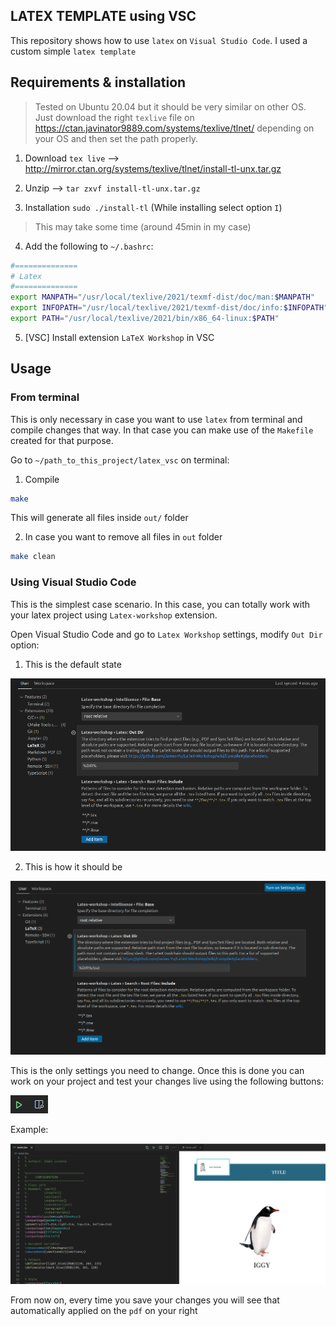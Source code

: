## LATEX TEMPLATE using VSC

This repository shows how to use `latex` on `Visual Studio Code`. I used a custom simple `latex template`


## Requirements & installation

> Tested on Ubuntu 20.04 but it should be very similar on other OS. Just download the right `texlive` file on https://ctan.javinator9889.com/systems/texlive/tlnet/ depending on your OS and then set the path properly.

1. Download `tex live` -->  http://mirror.ctan.org/systems/texlive/tlnet/install-tl-unx.tar.gz

2. Unzip --> `tar zxvf install-tl-unx.tar.gz`

3. Installation `sudo ./install-tl` (While installing select option `I`)

> This may take some time (around 45min in my case)

4. Add the following to  `~/.bashrc`:

```bash
#==============
# Latex
#==============
export MANPATH="/usr/local/texlive/2021/texmf-dist/doc/man:$MANPATH"
export INFOPATH="/usr/local/texlive/2021/texmf-dist/doc/info:$INFOPATH"
export PATH="/usr/local/texlive/2021/bin/x86_64-linux:$PATH"
```

5. [VSC] Install extension `LaTeX Workshop` in VSC



## Usage

### From terminal

This is only necessary in case you want to use `latex` from terminal and compile changes that way. In that case you can make use of the `Makefile` created for that purpose.

Go to  `~/path_to_this_project/latex_vsc` on terminal:

1. Compile

```bash 
make
```
This will generate all files inside `out/` folder

2. In case you want to remove all files in `out` folder

```bash 
make clean
```



### Using Visual Studio Code

This is the simplest case scenario. In this case, you can totally work with your latex project using `Latex-workshop` extension.

Open Visual Studio Code and go to  `Latex Workshop` settings, modify `Out Dir` option:

1. This is the default state

![latex_outdir](figures/latex_outdir.png)



2. This is how it should be

![latex_outdir2](figures/latex_outdir2.png)



This is the only settings you need to change. Once this is done you can work on your project and test your changes live using the following buttons:

![buttons](figures/buttons.png)

Example:

![example](figures/example.png)

From now on, every time you save your changes you will see that automatically applied on the `pdf` on your right

